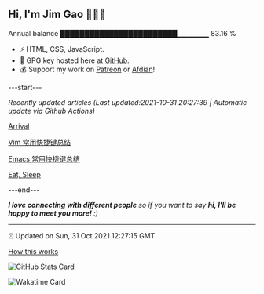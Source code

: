 
<h2>Hi, I'm Jim Gao 👋👨‍💻</h2>

Annual balance    ████████████████████████▁▁▁▁▁▁   83.16 %

- ⚡ HTML, CSS, JavaScript.
- 🔑 GPG key hosted here at [GitHub](https://github.com/tianheg.gpg).
- 💰 Support my work on [Patreon](https://www.patreon.com/tianheg) or [Afdian](https://afdian.net/@tianheg)!

---start---

*Recently updated articles (Last updated:2021-10-31 20:27:39 | Automatic update via Github Actions)*

[Arrival](https://blog.yidajiabei.xyz/posts/arrival/)

[Vim 常用快捷键总结](https://blog.yidajiabei.xyz/posts/vim-common-keyboard-shortcuts/)

[Emacs 常用快捷键总结](https://blog.yidajiabei.xyz/posts/emacs-common-keyboard-shortcuts/)

[Eat, Sleep](https://blog.yidajiabei.xyz/en/posts/eat-sleep/)

---end---

<em><b>I love connecting with different people</b> so if you want to say <b>hi, I'll be happy to meet you more!</b> :)</em>

---

⏰ Updated on Sun, 31 Oct 2021 12:27:15 GMT

[How this works](https://github.com/tianheg/tianheg/issues/1)

![GitHub Stats Card](https://tianheg-readme-stats.vercel.app/api?username=tianheg&show_icons=true)

![Wakatime Card](https://tianheg-readme-stats.vercel.app/api/wakatime?username=tianheg&layout=compact)
